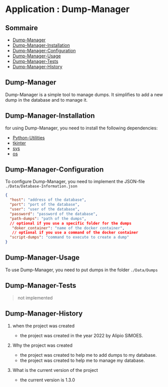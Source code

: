 # Application : Dump-Manager

## Sommaire

- [Dump-Manager](#dump-manager)
- [Dump-Manager-Installation](#dump-manager-installation)
- [Dump-Manager-Configuration](#dump-manager-configuration)
- [Dump-Manager-Usage](#dump-manager-usage)
- [Dump-Manager-Tests](#dump-manager-tests)
- [Dump-Manager-History](#dump-manager-history)

## Dump-Manager

Dump-Manager is a simple tool to manage dumps.
It simplifies to add a new dump in the database and to manage it.

## Dump-Manager-Installation

for using Dump-Manager, you need to install the following dependencies:
- [Python-Utilities](https://github.com/Redstoneur/Python-Utilities)
- [tkinter](https://docs.python.org/3/library/tkinter.html)
- [sys](https://docs.python.org/3/library/sys.html)
- [os](https://docs.python.org/3/library/os.html)

## Dump-Manager-Configuration

To configure Dump-Manager, you need to implement the JSON-file `./Data/Database-Information.json`

```json
{
  "host": "address of the database",
  "port": "port of the database",
  "user": "user of the database",
  "password": "password of the database",
  "path-dumps": "path of the dumps",
  // optional if you use a specific folder for the dumps
   "doker_container": "name of the docker container",
   // optional if you use a command of the docker container
  "script-dumps": "command to execute to create a dump"
}
```

## Dump-Manager-Usage

To use Dump-Manager, you need to put dumps in the folder `./Data/Dumps`

## Dump-Manager-Tests

> not implemented

## Dump-Manager-History

1. when the project was created

    - the project was created in the year 2022 by Alipio SIMOES.

2. Why the project was created

    - the project was created to help me to add dumps to my database.
    - the project was created to help me to manage my database.

3. What is the current version of the project

    - the current version is 1.3.0

